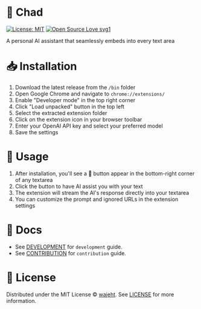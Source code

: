 # 🗿 Chad

[![License: MIT](https://img.shields.io/badge/License-MIT-blue.svg)](https://github.com/wajeht/bro/blob/main/LICENSE)
[![Open Source Love svg1](https://badges.frapsoft.com/os/v1/open-source.svg?v=103)](https://github.com/wajeht/bro)

A personal AI assistant that seamlessly embeds into every text area

# 📥 Installation

1. Download the latest release from the `/bin` folder
2. Open Google Chrome and navigate to `chrome://extensions/`
3. Enable "Developer mode" in the top right corner
4. Click "Load unpacked" button in the top left
5. Select the extracted extension folder
6. Click on the extension icon in your browser toolbar
7. Enter your OpenAI API key and select your preferred model
8. Save the settings

# 🎯 Usage

1. After installation, you'll see a 🗿 button appear in the bottom-right corner of any textarea
2. Click the button to have AI assist you with your text
3. The extension will stream the AI's response directly into your textarea
4. You can customize the prompt and ignored URLs in the extension settings

# 📑 Docs

- See [DEVELOPMENT](./docs/development.md) for `development` guide.
- See [CONTRIBUTION](./docs/contribution.md) for `contribution` guide.

# 📜 License

Distributed under the MIT License © [wajeht](https://github.com/wajeht). See [LICENSE](./LICENSE) for more information.
